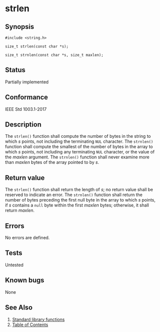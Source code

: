 # strlen

## Synopsis

`#include <string.h>`

`size_t strlen(const char *s);`

`size_t strnlen(const char *s, size_t maxlen);`

## Status

Partially implemented

## Conformance

IEEE Std 1003.1-2017

## Description

The `strlen()` function shall compute the number of bytes in the string to which _s_ points, not including the
terminating `NUL` character.
The
`strnlen()` function shall compute the smallest of the number of bytes in the array to which _s_ points, not including
any terminating `NUL` character, or the value of the _maxlen_ argument. The `strnlen()` function shall never examine
more than _maxlen_ bytes of the array pointed to by _s_.

## Return value

The `strlen()` function shall return the length of _s_; no return value shall be reserved to indicate an error.
The
`strnlen()` function shall return the number of bytes preceding the first null byte in the array to which _s_ points, if
_s_ contains a `null` byte within the first _maxlen_ bytes; otherwise, it shall return _maxlen_.

## Errors

No errors are defined.

## Tests

Untested

## Known bugs

None

## See Also

1. [Standard library functions](../index.md)
2. [Table of Contents](../../../index.md)
